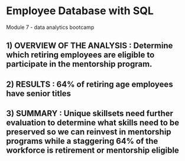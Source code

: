 # Employee Database with SQL
Module 7 - data analytics bootcamp

## 1) OVERVIEW OF THE ANALYSIS : Determine which retiring employees are eligible to participate in the mentorship program.

## 2) RESULTS : 64% of retiring age employees have senior titles

## 3) SUMMARY : Unique skillsets need further evaluation to determine what skills need to be preserved so we can reinvest in mentorship programs while a staggering 64% of the workforce is retirement or mentorship eligible
